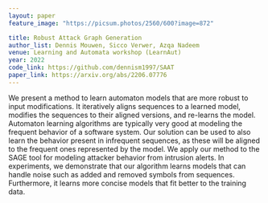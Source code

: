 ```yaml
---
layout: paper
feature_image: "https://picsum.photos/2560/600?image=872"

title: Robust Attack Graph Generation
author_list: Dennis Mouwen, Sicco Verwer, Azqa Nadeem
venue: Learning and Automata workshop (LearnAut)
year: 2022
code_link: https://github.com/dennism1997/SAAT
paper_link: https://arxiv.org/abs/2206.07776
---
```



We present a method to learn automaton models that are more robust to input modifications. It iteratively aligns sequences to a learned model, modifies the sequences to their aligned versions, and re-learns the model. Automaton learning algorithms are typically very good at modeling the frequent behavior of a software system. Our solution can be used to also learn the behavior present in infrequent sequences, as these will be aligned to the frequent ones represented by the model. We apply our method to the SAGE tool for modeling attacker behavior from intrusion alerts. In experiments, we demonstrate that our algorithm learns models that can handle noise such as added and removed symbols from sequences. Furthermore, it learns more concise models that fit better to the training data.